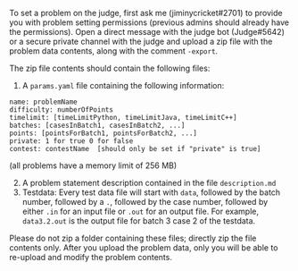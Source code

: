 To set a problem on the judge, first ask me (jiminycricket#2701) to provide you with problem setting permissions (previous admins should already have the permissions). Open a direct message with the judge bot (Judge#5642) or a secure private channel with the judge and upload a zip file with the problem data contents, along with the comment `-export`.

The zip file contents should contain the following files:
1. A `params.yaml` file containing the following information:
```
name: problemName
difficulty: numberOfPoints
timelimit: [timeLimitPython, timeLimitJava, timeLimitC++]
batches: [casesInBatch1, casesInBatch2, ...]
points: [pointsForBatch1, pointsForBatch2, ...]
private: 1 for true 0 for false
contest: contestName  [should only be set if "private" is true]
```
(all problems have a memory limit of 256 MB)

2. A problem statement description contained in the file `description.md`
3. Testdata: Every test data file will start with `data`, followed by the batch number, followed by a `.`, followed by the case number, followed by either `.in` for an input file or `.out` for an output file. For example, `data3.2.out` is the output file for batch 3 case 2 of the testdata.

Please do not zip a folder containing these files; directly zip the file contents only.
After you upload the problem data, only you will be able to re-upload and modify the problem contents.